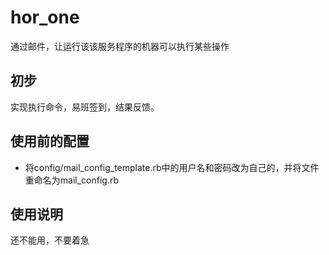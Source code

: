 # hor_one
通过邮件，让运行该该服务程序的机器可以执行某些操作
## 初步
实现执行命令，易班签到，结果反馈。
## 使用前的配置
- 将config/mail_config_template.rb中的用户名和密码改为自己的，并将文件重命名为mail_config.rb
## 使用说明
还不能用，不要着急
